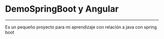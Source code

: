 # DemoSpringBoot y Angular

---

Es un pequeño proyecto para mi aprendizaje con relación a java con spring boot
